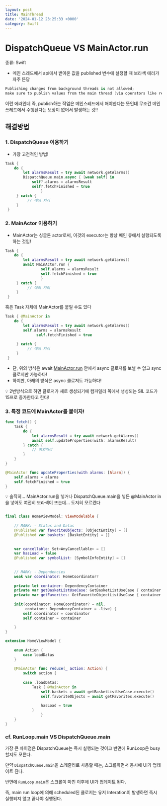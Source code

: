 ```yaml
---
layout: post
title: MainThread
date: '2024-01-12 23:25:33 +0000'
category: Swift
---
```

# DispatchQueue VS MainActor.run

종류: Swift

- 메인 스레드에서 api에서 받아온 값을 published 변수에 설정할 때 보라색 에러가 자주 뜬당

```swift
Publishing changes from background threads is not allowed; 
make sure to publish values from the main thread (via operators like receive(on:)) on model updates.
```

이런 에러인데 즉, publish하는 작업은 메인스레드에서 해야한다는 뜻인데 무조건 메인 쓰레드에서 수행된다는 보장이 없어서 발생하는 것!!

## 해결방법

### 1. DispatchQueue 이용하기

- 가장 고전적인 방법!

```swift
Task {
    do {
        let alarmsResult = try await network.getAlarms()
        DispatchQueue.main.async { [weak self] in
            self?.alarms = alarmsResult
            self?.fetchFinished = true
				}
     } catch {
          // 예외 처리
     }
 }
```

### 2. MainActor 이용하기

- MainActor는 싱글톤 actor로써, 이것의 executor는 항상 메인 큐에서 실행되도록 하는 것임!

```swift
Task {
    do {
        let alarmsResult = try await network.getAlarms()
        await MainActor.run {
			    self.alarms = alarmsResult
			    self.fetchFinished = true
				}
     } catch {
          // 예외 처리
     }
 }
```

혹은 Task 자체에 MainActor를 붙일 수도 있다

```swift
Task { @MainActor in
    do {
        let alarmsResult = try await network.getAlarms()
        self.alarms = alarmsResult
			  self.fetchFinished = true
				
     } catch {
          // 예외 처리
     }
 }
```

- 단, 위의 방식은 await [MainActor.run](http://MainActor.run) 안에서 async 클로저를 보낼 수 없고 sync 클로저만 가능하다!
- 하지만, 아래의 방식은 async 클로저도 가능하다!

<aside>
💡 2번방식으로 하면 클로저가 새로 생성되기에 컴파일러 쪽에서 생성되는 SIL 코드가 15프로 증가한다고 한다!

</aside>

### 3. 특정 코드에 MainActor를 붙이자!

```swift
func fetch() {
    Task {
        do {
            let alarmsResult = try await network.getAlarms()
            await self.updateProperties(with: alarmsResult)
        } catch {
            // 예외처리
        }
    }
}

@MainActor func updateProperties(with alarms: [Alarm]) {
    self.alarms = alarms
    self.fetchFinished = true
}
```

<aside>
💡 솔직히… MainActor.run을 넣거나 DispatchQueue.main을 넣든 @MainActor in을 넣어도 여전히 보라색이 뜨는데… 도저히 모르겠다

</aside>

```swift

final class HomeViewModel: ViewModelable {
    
    // MARK: - Status and Datas
    @Published var favoriteObjects: [ObjectEntity] = []
    @Published var baskets: [BasketEntity] = []
    
    
    var cancellable: Set<AnyCancellable> = []
    var hasLoad = false
    @Published var symbolList: [SymbolInfoEntity] = []
    
    
    // MARK: - Dependencies
    weak var coordinator: HomeCoordinator?
    
    private let container: DependencyContainer
    private var getBasketListUseCase: GetBasketListUseCase { container.resolve() }
    private var getFavorites: GetFavoriteObjectListUseCase { container.resolve() }
  
    init(coordinator: HomeCoordinator? = nil,
         container: DependencyContainer = .live) {
        self.coordinator = coordinator
        self.container = container
       
    }
}

extension HomeViewModel {
    
    enum Action {
        case loadDatas
    }
    
    @MainActor func reduce(_ action: Action) {
        switch action {
            
        case .loadDatas:
            Task { @MainActor in
                self.baskets = await getBasketListUseCase.execute()
                self.favoriteObjects = await getFavorites.execute()
                
                hasLoad = true
            }
				}
    }
}

```

### cf. RunLoop.main VS DispatchQueue.main

가장 큰 차이점은 DispatchQueue는 즉시 실행되는 것이고 반면에 RunLoop은 busy할지도 모른다.

만약 `DispatchQueue.main`을 스케줄러로 사용할 때는, 스크롤하면서 동시에 UI가 업데이트 된다.

반면에 `RunLoop.main`은 스크롤이 마친 이후에 UI가 업데이트 된다.

즉, main run loop에 의해 scheduled된 클로저는 유저 Interation이 발생하면 즉시 실행되지 않고 끝나야 실행된다.
